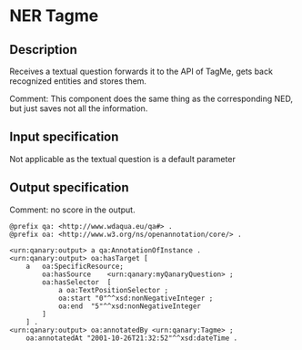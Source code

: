 # NER Tagme

## Description

Receives a textual question forwards it to the API of TagMe, gets back recognized entities and stores them.

Comment: This component does the same thing as the corresponding NED, but just saves not all the information.

## Input specification

Not applicable as the textual question is a default parameter

## Output specification

Comment: no score in the output.

```ttl
@prefix qa: <http://www.wdaqua.eu/qa#> .
@prefix oa: <http://www.w3.org/ns/openannotation/core/> .

<urn:qanary:output> a qa:AnnotationOfInstance .
<urn:qanary:output> oa:hasTarget [
    a   oa:SpecificResource;
        oa:hasSource    <urn:qanary:myQanaryQuestion> ;
        oa:hasSelector  [
            a oa:TextPositionSelector ;
            oa:start "0"^^xsd:nonNegativeInteger ;
            oa:end  "5"^^xsd:nonNegativeInteger
        ]
    ] .
<urn:qanary:output> oa:annotatedBy <urn:qanary:Tagme> ;
    oa:annotatedAt "2001-10-26T21:32:52"^^xsd:dateTime .
```
